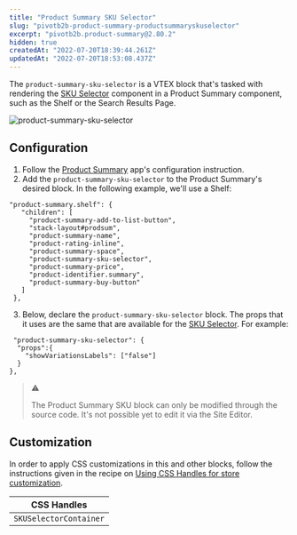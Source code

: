 ```yaml
---
title: "Product Summary SKU Selector"
slug: "pivotb2b-product-summary-productsummaryskuselector"
excerpt: "pivotb2b.product-summary@2.80.2"
hidden: true
createdAt: "2022-07-20T18:39:44.261Z"
updatedAt: "2022-07-20T18:53:08.437Z"
---
```

The `product-summary-sku-selector` is a VTEX block that's tasked with rendering the [SKU Selector](https://developers.vtex.com/vtex-developer-docs/docs/vtex-store-components-skuselector) component in a Product Summary component, such as the Shelf or the Search Results Page.

![product-summary-sku-selector](https://user-images.githubusercontent.com/52087100/68625690-87f9a580-04b8-11ea-835d-009ac768805f.gif)

## Configuration

1. Follow the [Product Summary](https://developers.vtex.com/vtex-developer-docs/docs/vtex-product-summary) app's configuration instruction.
2. Add the `product-summary-sku-selector` to the Product Summary's desired block. In the following example, we'll use a Shelf:

```
"product-summary.shelf": {
   "children": [
     "product-summary-add-to-list-button",
     "stack-layout#prodsum",
     "product-summary-name",
     "product-rating-inline",
     "product-summary-space",
     "product-summary-sku-selector",
     "product-summary-price",
     "product-identifier.summary",
     "product-summary-buy-button"
   ]
 },
 ```
 
 3. Below, declare the `product-summary-sku-selector` block. The props that it uses are the same that are available for the [SKU Selector](https://developers.vtex.com/vtex-developer-docs/docs/vtex-store-components-skuselector). For example:
 
 ```
  "product-summary-sku-selector": {
   "props":{
     "showVariationsLabels": ["false"]
   }
 },
 ```
> ⚠️
>
> The Product Summary SKU block can only be modified through the source code. It's not possible yet to edit it via the Site Editor. 


## Customization

In order to apply CSS customizations in this and other blocks, follow the instructions given in the recipe on [Using CSS Handles for store customization](https://developers.vtex.com/vtex-developer-docs/docs/vtex-io-documentation-using-css-handles-for-store-customization).

| CSS Handles        |
| ------------------ |
| `SKUSelectorContainer` |